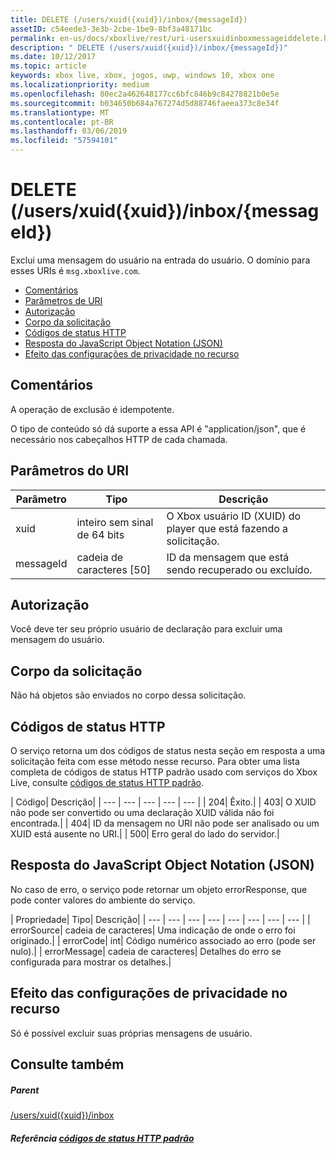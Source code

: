 ```yaml
---
title: DELETE (/users/xuid({xuid})/inbox/{messageId})
assetID: c54eede3-3e3b-2cbe-1be9-8bf3a48171bc
permalink: en-us/docs/xboxlive/rest/uri-usersxuidinboxmessageiddelete.html
description: " DELETE (/users/xuid({xuid})/inbox/{messageId})"
ms.date: 10/12/2017
ms.topic: article
keywords: xbox live, xbox, jogos, uwp, windows 10, xbox one
ms.localizationpriority: medium
ms.openlocfilehash: 80ec2a462648177cc6bfc846b9c84278821b0e5e
ms.sourcegitcommit: b034650b684a767274d5d88746faeea373c8e34f
ms.translationtype: MT
ms.contentlocale: pt-BR
ms.lasthandoff: 03/06/2019
ms.locfileid: "57594101"
---
```

# <a name="delete-usersxuidxuidinboxmessageid"></a>DELETE (/users/xuid({xuid})/inbox/{messageId})
Exclui uma mensagem do usuário na entrada do usuário. O domínio para esses URIs é `msg.xboxlive.com`.
 
  * [Comentários](#ID4EV)
  * [Parâmetros de URI](#ID4ECB)
  * [Autorização](#ID4EPB)
  * [Corpo da solicitação](#ID4E1B)
  * [Códigos de status HTTP](#ID4EHC)
  * [Resposta do JavaScript Object Notation (JSON)](#ID4EAE)
  * [Efeito das configurações de privacidade no recurso](#ID4EYF)
 
<a id="ID4EV"></a>

 
## <a name="remarks"></a>Comentários 
 
A operação de exclusão é idempotente.
 
O tipo de conteúdo só dá suporte a essa API é "application/json", que é necessário nos cabeçalhos HTTP de cada chamada. 
  
<a id="ID4ECB"></a>

 
## <a name="uri-parameters"></a>Parâmetros do URI 
 
| Parâmetro| Tipo| Descrição| 
| --- | --- | --- | 
| xuid | inteiro sem sinal de 64 bits | O Xbox usuário ID (XUID) do player que está fazendo a solicitação. | 
| messageId | cadeia de caracteres [50] | ID da mensagem que está sendo recuperado ou excluído. | 
  
<a id="ID4EPB"></a>

 
## <a name="authorization"></a>Autorização 
 
Você deve ter seu próprio usuário de declaração para excluir uma mensagem do usuário.
  
<a id="ID4E1B"></a>

 
## <a name="request-body"></a>Corpo da solicitação 
 
Não há objetos são enviados no corpo dessa solicitação.
  
<a id="ID4EHC"></a>

 
## <a name="http-status-codes"></a>Códigos de status HTTP 
 
O serviço retorna um dos códigos de status nesta seção em resposta a uma solicitação feita com esse método nesse recurso. Para obter uma lista completa de códigos de status HTTP padrão usado com serviços do Xbox Live, consulte [códigos de status HTTP padrão](../../additional/httpstatuscodes.md).
 
| Código| Descrição| 
| --- | --- | --- | --- | --- | 
| 204| Êxito.| 
| 403| O XUID não pode ser convertido ou uma declaração XUID válida não foi encontrada.| 
| 404| ID da mensagem no URI não pode ser analisado ou um XUID está ausente no URI.| 
| 500| Erro geral do lado do servidor.| 
  
<a id="ID4EAE"></a>

 
## <a name="javascript-object-notation-json-response"></a>Resposta do JavaScript Object Notation (JSON) 
 
No caso de erro, o serviço pode retornar um objeto errorResponse, que pode conter valores do ambiente do serviço.
 
| Propriedade| Tipo| Descrição| 
| --- | --- | --- | --- | --- | --- | --- | --- | 
| errorSource| cadeia de caracteres| Uma indicação de onde o erro foi originado.| 
| errorCode| int| Código numérico associado ao erro (pode ser nulo).| 
| errorMessage| cadeia de caracteres| Detalhes do erro se configurada para mostrar os detalhes.| 
  
<a id="ID4EYF"></a>

 
## <a name="effect-of-privacy-settings-on-resource"></a>Efeito das configurações de privacidade no recurso 
 
Só é possível excluir suas próprias mensagens de usuário. 
  
<a id="ID4EDG"></a>

 
## <a name="see-also"></a>Consulte também
 
<a id="ID4EFG"></a>

 
##### <a name="parent"></a>Parent  

[/users/xuid({xuid})/inbox](uri-usersxuidinbox.md)

  
<a id="ID4ETG"></a>

 
##### <a name="reference--standard-http-status-codesadditionalhttpstatuscodesmd"></a>Referência [códigos de status HTTP padrão](../../additional/httpstatuscodes.md)

   